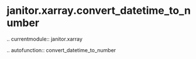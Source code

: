 ﻿janitor.xarray.convert\_datetime\_to\_number
============================================

.. currentmodule:: janitor.xarray

.. autofunction:: convert_datetime_to_number
